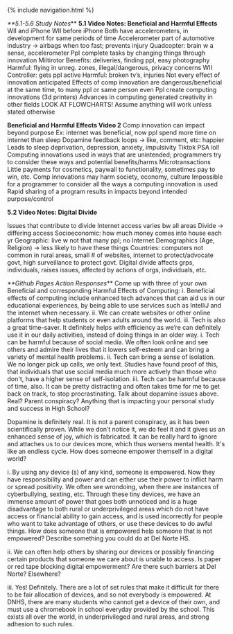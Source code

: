 {% include navigation.html %}


_**5.1-5.6 Study Notes_**
**5.1 Video Notes: Beneficial and Harmful Effects**
WII and iPhone
WII before iPhone
Both have accelerometers, in development for same periods of time
Accelerometer part of automotive industry → airbags when too fast; prevents injury
Quadcopter: brain w a sense, accelerometer
Ppl complete tasks by changing things through innovation
Miltirotor
Benefits: deliveries, finding ppl, easy photography
Harmful: flying in unreg. zones, illegal/dangerous, privacy concerns
WII
Controller: gets ppl active
Harmful: broken tv’s, injuries
Not every effect of innovation anticipated
Effects of comp innovation are dangerous/beneficial at the same time, to many ppl or same person even
Ppl create computing innovations (3d printers)
Advances in computing generated creativity in other fields
LOOK AT FLOWCHARTS! Assume anything will work unless stated otherwise

**Beneficial and Harmful Effects Video 2**
Comp innovation can impact beyond purpose
Ex: internet was beneficial, now ppl spend more time on internet than sleep
Dopamine feedback loops → like, comment, etc: happier
Leads to sleep deprivation, depression, anxiety, impulsivity
Tiktok PSA lol! Computing innovations used in ways that are unintended; programmers try to consider these ways and potential benefits/harms Microtransactions
Little payments for cosmetics, paywall to functionality, sometimes pay to win, etc.
Comp innovations may harm society, economy, culture
Impossible for a programmer to consider all the ways a computing innovation is used
Rapid sharing of a program results in impacts beyond intended purpose/control

**5.2 Video Notes: Digital Divide**

Issues that contribute to divide
Internet access varies bw all areas
Divide → differing access
Socioeconomic: how much money comes into house each yr
Geographic: live w not that many ppl; no Internet
Demographics (Age, Religion) → less likely to have these things
Countries: computers not common in rural areas, small # of websites, internet to protect/advocate govt, high surveillance to protect govt.
Digital divide affects grps, individuals, raises issues, affected by actions of orgs, individuals, etc.

_**Github Pages Action Responses_**
Come up with three of your own Beneficial and corresponding Harmful Effects of Computing:
i. Beneficial effects of computing include enhanced tech advances that can aid us in our educational experiences, by being able to use services such as IntelliJ and the internet when necessary.
ii. We can create websites or other online platforms that help students or even adults around the world.
iii. Tech is also a great time-saver. It definitely helps with efficiency as we’re can definitely use it in our daily activities, instead of doing things in an older way.
i. Tech can be harmful because of social media. We often look online and see others and admire their lives that it lowers self-esteem and can bring a variety of mental health problems.
ii. Tech can bring a sense of isolation. We no longer pick up calls, we only text. Studies have found proof of this, that individuals that use social media much more actively than those who don't, have a higher sense of self-isolation.
iii. Tech can be harmful because of time, also. It can be pretty distracting and often takes time for me to get back on track, to stop procrastinating.
Talk about dopamine issues above. Real? Parent conspiracy? Anything that is impacting your personal study and success in High School?

Dopamine is definitely real. It is not a parent conspiracy, as it has been scientifically proven. While we don’t notice it, we do feel it and it gives us an enhanced sense of joy, which is fabricated. It can be really hard to ignore and attaches us to our devices more, which thus worsens mental health. It's like an endless cycle.
How does someone empower themself in a digital world?

i. By using any device (s) of any kind, someone is empowered. Now they have responsibility and power and can either use their power to inflict harm or spread positivity. We often see wrondoing, when there are instances of cyberbullying, sexting, etc. Through these tiny devices, we have an immense amount of power that goes both unnoticed and is a huge disadvantage to both rural or underprivileged areas which do not have access or financial ability to gain access, and is used incorrectly for people who want to take advantage of others, or use these devices to do awful things.
How does someone that is empowered help someone that is not empowered? Describe something you could do at Del Norte HS.

ii. We can often help others by sharing our devices or possibly financing certain products that someone we care about is unable to access.
Is paper or red tape blocking digital empowerment? Are there such barriers at Del Norte? Elsewhere?

iii. Yes! Definitely. There are a lot of set rules that make it difficult for there to be fair allocation of devices, and so not everybody is empowered. At DNHS, there are many students who cannot get a device of their own, and must use a chromebook in school everyday provided by the school. This exists all over the world, in underprivileged and rural areas, and strong adhesion to such rules.
